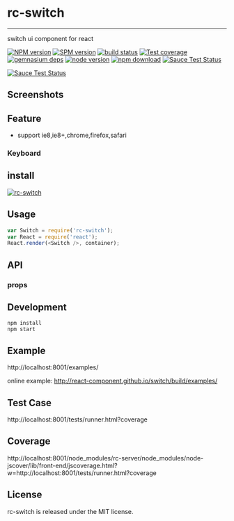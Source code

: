 # rc-switch
---

switch ui component for react

[![NPM version][npm-image]][npm-url]
[![SPM version](http://spmjs.io/badge/rc-switch)](http://spmjs.io/package/rc-switch)
[![build status][travis-image]][travis-url]
[![Test coverage][coveralls-image]][coveralls-url]
[![gemnasium deps][gemnasium-image]][gemnasium-url]
[![node version][node-image]][node-url]
[![npm download][download-image]][download-url]
[![Sauce Test Status](https://saucelabs.com/buildstatus/rc-switch)](https://saucelabs.com/u/rc-switch)

[![Sauce Test Status](https://saucelabs.com/browser-matrix/rc-switch.svg)](https://saucelabs.com/u/rc-switch)

[npm-image]: http://img.shields.io/npm/v/rc-switch.svg?style=flat-square
[npm-url]: http://npmjs.org/package/rc-switch
[travis-image]: https://img.shields.io/travis/react-component/switch.svg?style=flat-square
[travis-url]: https://travis-ci.org/react-component/switch
[coveralls-image]: https://img.shields.io/coveralls/react-component/switch.svg?style=flat-square
[coveralls-url]: https://coveralls.io/r/react-component/switch?branch=master
[gemnasium-image]: http://img.shields.io/gemnasium/react-component/switch.svg?style=flat-square
[gemnasium-url]: https://gemnasium.com/react-component/switch
[node-image]: https://img.shields.io/badge/node.js-%3E=_0.10-green.svg?style=flat-square
[node-url]: http://nodejs.org/download/
[download-image]: https://img.shields.io/npm/dm/rc-switch.svg?style=flat-square
[download-url]: https://npmjs.org/package/rc-switch

## Screenshots


## Feature

* support ie8,ie8+,chrome,firefox,safari

### Keyboard


## install

[![rc-switch](https://nodei.co/npm/rc-switch.png)](https://npmjs.org/package/rc-switch)

## Usage

```js
var Switch = require('rc-switch');
var React = require('react');
React.render(<Switch />, container);
```

## API

### props


## Development

```
npm install
npm start
```

## Example

http://localhost:8001/examples/

online example: http://react-component.github.io/switch/build/examples/

## Test Case

http://localhost:8001/tests/runner.html?coverage

## Coverage

http://localhost:8001/node_modules/rc-server/node_modules/node-jscover/lib/front-end/jscoverage.html?w=http://localhost:8001/tests/runner.html?coverage

## License

rc-switch is released under the MIT license.
